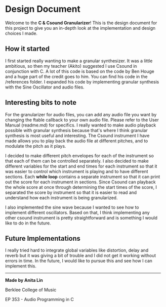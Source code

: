 # Design Document
Welcome to the **C & Csound Granularizer**! This is the design document for this project to give you an in-depth look at the implementation and design choices I made. 

## How it started
I first started really wanting to make a granular synthesizer. It was a little ambitious, so then my teacher (Akito) suggested I use Csound in conjunction with C. A lot of this code is based on the code by Ben Houge and a huge part of the credit goes to him. You can find his code in the /references folder. I expanded his code by implementing granular synthesis with the Sine Oscillator and audio files. 

## Interesting bits to note
For the granularizer for audio files, you can add any audio file you want by changing the ftable callback to your own audio file. Please refer to the User Manual (readme.md) for specifics. I really wanted to make audio playback possible with granular synthesis because that's where I think granular synthesis is most useful and interesting. The Csound instrument I have made allows you to play back the audio file at different pitches, and to modulate the pitch as it plays. 

I decided to make different pitch envelopes for each of the instrument so that each of them can be controlled separately. I also decided to make different variables for the start and end times for each instrument so that it was easier to control which instrument is playing and to have different sections. Each **while loop** contains a separate instrument so that it can print out the score for each instrument in sections. Since Csound can playback the whole score at once through determining the start times of the score, I separated the score by instrument so that it is easier to read and understand how each instrument is being granularized.  

I also implemented the sine wave because I wanted to see how to implement different oscillators. Based on that, I think implementing any other csound instrument is pretty straightforward and is something I would like to do in the future. 

## Future Implementations

I really tried hard to integrate global variables like distortion, delay and reverb but it was giving a bit of trouble and I did not get it working without errors in time. In the future, I would like to pursue this and see how I can implement this. 

---
**Made by Anita Lin**

Berklee College of Music

EP 353 - Audio Programming in C
